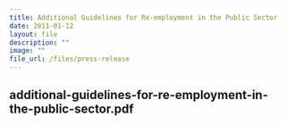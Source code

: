 ```yaml
---
title: Additional Guidelines for Re‑employment in the Public Sector
date: 2011-01-12
layout: file
description: ""
image: ""
file_url: /files/press-release
---
```

additional-guidelines-for-re-employment-in-the-public-sector.pdf
---
